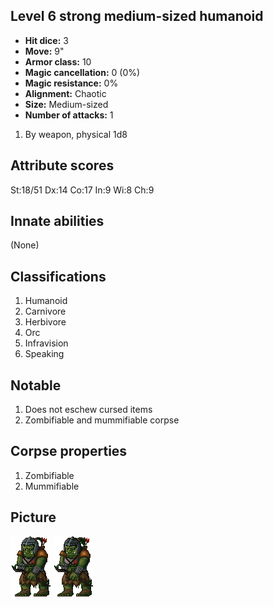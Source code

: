 ## Level 6 strong medium-sized humanoid
- **Hit dice:** 3
- **Move:** 9"
- **Armor class:** 10
- **Magic cancellation:** 0 (0%)
- **Magic resistance:** 0%
- **Alignment:** Chaotic
- **Size:** Medium-sized
- **Number of attacks:** 1
1. By weapon, physical 1d8
## Attribute scores
St:18/51 Dx:14 Co:17 In:9 Wi:8 Ch:9
## Innate abilities
(None)
## Classifications
1. Humanoid
2. Carnivore
3. Herbivore
4. Orc
5. Infravision
6. Speaking
## Notable
1. Does not eschew cursed items
2. Zombifiable and mummifiable corpse
## Corpse properties
1. Zombifiable
2. Mummifiable
## Picture
![Great orc](https://github.com/hyvanmielenpelit/GnollHackTileSet/blob/main/Monsters/great_orc/great_orc.png) ![Great orc](https://github.com/hyvanmielenpelit/GnollHackTileSet/blob/main/Monsters/great_orc/great_orc_female.png)
